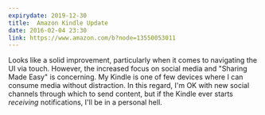 ```yaml
---
expirydate: 2019-12-30
title:  Amazon Kindle Update
date: 2016-02-04 23:30
link: https://www.amazon.com/b?node=13550053011
---
```

Looks like a solid improvement, particularly when it comes to navigating the UI via touch. However, the increased focus on social media and "Sharing Made Easy" is concerning. My Kindle is one of few devices where I can consume media without distraction. In this regard, I'm OK with new social channels through which to send content, but if the Kindle ever starts _receiving_ notifications, I'll be in a personal hell. 